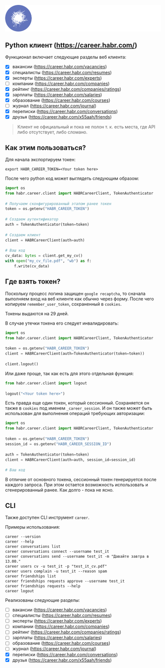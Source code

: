 ![](logos/logo.svg)

## Python клиент (https://career.habr.com/)

Функционал включает следующие разделы веб клиента:
- [x] вакансии (https://career.habr.com/vacancies)
- [x] специалисты (https://career.habr.com/resumes)
- [x] эксперты (https://career.habr.com/experts)
- [ ] компании (https://career.habr.com/companies)
- [x] рейтинг (https://career.habr.com/companies/ratings)
- [x] зарплаты (https://career.habr.com/salaries)
- [x] образование (https://career.habr.com/courses)
- [ ] журнал (https://career.habr.com/journal)
- [x] переписки (https://career.habr.com/conversations)
- [x] друзья (https://career.habr.com/x55aah/friends)

> Клиент не официальный и пока не полон т. к. есть места, где API либо отсутствует, либо сломано.

## Как этим пользоваться?

Для начала экспортируем токен:
```shell
export HABR_CAREER_TOKEN=<Your token here>
```
После чего python код может выглядеть следующим образом:
```python
import os
from habr.career.client import HABRCareerClient, TokenAuthenticator

# Получаем сконфигурированный этапом ранее токен
token = os.getenv("HABR_CAREER_TOKEN")

# Создаем аутентификатор
auth = TokenAuthenticator(token=token)

# Создаем клиент
client = HABRCareerClient(auth=auth)

# Ваш код
cv_data: bytes = client.get_my_cv()
with open("my_cv_file.pdf", "wb") as f:
    f.write(cv_data)
```

## Где взять токен?

Поскольку процесс логина защищен `google recaptcha`, то сначала выполняем вход
на веб клиенте как обычно через форму. После чего копируем `remember_user_token`, сохраненный в `cookies`.

Токены выдаются на 29 дней.

В случае утечки токена его следует инвалидировать:
```python
import os
from habr.career.client import HABRCareerClient, TokenAuthenticator

token = os.getenv("HABR_CAREER_TOKEN")
client = HABRCareerClient(auth=TokenAuthenticator(token=token))

client.logout()
```
Или даже проще, так как есть для этого отдельная функция:
```python
from habr.career.client import logout

logout("<Your token here>")
```

Есть правда еще один токен, который сессионный.
Сохраняется он также в `cookies` под именем `_career_session`.
И он также может быть использован для выполнения операций требующих авторизации:

```python
import os
from habr.career.client import HABRCareerClient, TokenAuthenticator

token = os.getenv("HABR_CAREER_TOKEN")
session_id = os.getenv("HABR_CAREER_SESSION_ID")

auth = TokenAuthenticator(token=token)
client = HABRCareerClient(auth=auth, session_id=session_id)

# Ваш код
```

В отличие от основного токена, сессионный токен генерируется после каждого запроса.
При этом остается возможность использовать и сгенерированный ранее. Как долго - пока не ясно.

## CLI

Также доступен CLI инструмент `career`.

Примеры использования:
```shell
career --version
career --help
career conversations list
career conversations connect --username test_it
career conversations send --username test_it -m "Давайте завтра в 13.00."
career users cv -u test_it -p "test_it_cv.pdf"
career users complain -u test_it --reason spam
career friendships list
career friendships requests approve --username test_it
career friendships requests --help
career logout
```

Реализованы следующие разделы:
- [ ] вакансии (https://career.habr.com/vacancies)
- [ ] специалисты (https://career.habr.com/resumes)
- [ ] эксперты (https://career.habr.com/experts)
- [ ] компании (https://career.habr.com/companies)
- [ ] рейтинг (https://career.habr.com/companies/ratings)
- [ ] зарплаты (https://career.habr.com/salaries)
- [ ] образование (https://career.habr.com/courses)
- [ ] журнал (https://career.habr.com/journal)
- [x] переписки (https://career.habr.com/conversations)
- [x] друзья (https://career.habr.com/x55aah/friends)
